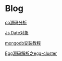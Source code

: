 # Blog

[co源码分析](./co.md)

[Js Date对象](./date.md)

[mongodb安装教程](./mongodb-install.md)

[Egg源码解析之egg-cluster](./Egg-learn-egg-cluster.md)